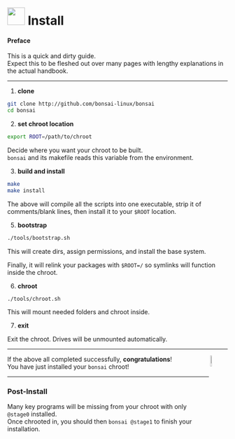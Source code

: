 # <img width="40" height="40" src="res/bonsai_square.png"> Install

#### Preface

This is a quick and dirty guide.  
Expect this to be fleshed out over many pages 
with lengthy explanations in the actual handbook.

----

1. **clone**

```sh
git clone http://github.com/bonsai-linux/bonsai
cd bonsai
```

2. **set chroot location**

```sh
export ROOT=/path/to/chroot
```

Decide where you want your chroot to be built.  
`bonsai` and its makefile reads this variable from the environment.

3. **build and install**

```sh
make
make install
```

The above will compile all the scripts into one executable, strip it of 
comments/blank lines, then install it to your `$ROOT` location.

5. **bootstrap**

```sh
./tools/bootstrap.sh
```

This will create dirs, assign permissions, and install the base system.  

Finally, it will relink your packages with `$ROOT=/` so symlinks will function inside the chroot.

6. **chroot**

`./tools/chroot.sh`

This will mount needed folders and chroot inside.

7. **exit**

Exit the chroot. Drives will be unmounted automatically.

----

<img width="8%" height="8%" align="right" src="res/bonsai.png">

If the above all completed successfully, **congratulations**!  
You have just installed your `bonsai` chroot!

----

### Post-Install

Many key programs will be missing from your chroot with only `@stage0` installed.  
Once chrooted in, you should then `bonsai @stage1` to finish your installation.
